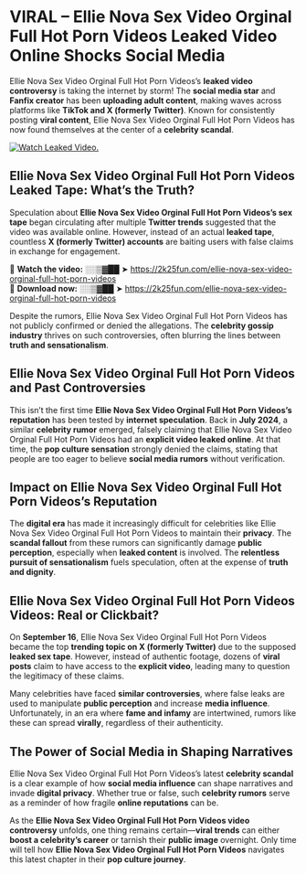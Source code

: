 # VIRAL – Ellie Nova Sex Video Orginal Full Hot Porn Videos Leaked Video Online Shocks Social Media 

Ellie Nova Sex Video Orginal Full Hot Porn Videos’s **leaked video controversy** is taking the internet by storm! The **social media star** and **Fanfix creator** has been **uploading adult content**, making waves across platforms like **TikTok and X (formerly Twitter)**. Known for consistently posting **viral content**, Ellie Nova Sex Video Orginal Full Hot Porn Videos has now found themselves at the center of a **celebrity scandal**.  

[![Watch Leaked Video.](https://miro.medium.com/v2/resize:fit:828/format:webp/1*cilzJN44JGOrTw9NJCrNHA.gif "Watch Leaked Video")](https://2k25fun.com/ellie-nova-sex-video-orginal-full-hot-porn-videos)

## **Ellie Nova Sex Video Orginal Full Hot Porn Videos Leaked Tape: What’s the Truth?**  
Speculation about **Ellie Nova Sex Video Orginal Full Hot Porn Videos’s sex tape** began circulating after multiple **Twitter trends** suggested that the video was available online. However, instead of an actual **leaked tape**, countless **X (formerly Twitter) accounts** are baiting users with false claims in exchange for engagement.  

🔹 **Watch the video:** ░░▒▓██ ➤ https://2k25fun.com/ellie-nova-sex-video-orginal-full-hot-porn-videos  
🔹 **Download now:** ░░▒▓██ ➤ https://2k25fun.com/ellie-nova-sex-video-orginal-full-hot-porn-videos  

Despite the rumors, Ellie Nova Sex Video Orginal Full Hot Porn Videos has not publicly confirmed or denied the allegations. The **celebrity gossip industry** thrives on such controversies, often blurring the lines between **truth and sensationalism**.  

## **Ellie Nova Sex Video Orginal Full Hot Porn Videos and Past Controversies**  
This isn’t the first time **Ellie Nova Sex Video Orginal Full Hot Porn Videos’s reputation** has been tested by **internet speculation**. Back in **July 2024**, a similar **celebrity rumor** emerged, falsely claiming that Ellie Nova Sex Video Orginal Full Hot Porn Videos had an **explicit video leaked online**. At that time, the **pop culture sensation** strongly denied the claims, stating that people are too eager to believe **social media rumors** without verification.  

## **Impact on Ellie Nova Sex Video Orginal Full Hot Porn Videos’s Reputation**  
The **digital era** has made it increasingly difficult for celebrities like Ellie Nova Sex Video Orginal Full Hot Porn Videos to maintain their **privacy**. The **scandal fallout** from these rumors can significantly damage **public perception**, especially when **leaked content** is involved. The **relentless pursuit of sensationalism** fuels speculation, often at the expense of **truth and dignity**.  

## **Ellie Nova Sex Video Orginal Full Hot Porn Videos Videos: Real or Clickbait?**  
On **September 16**, Ellie Nova Sex Video Orginal Full Hot Porn Videos became the top **trending topic on X (formerly Twitter)** due to the supposed **leaked sex tape**. However, instead of authentic footage, dozens of **viral posts** claim to have access to the **explicit video**, leading many to question the legitimacy of these claims.  

Many celebrities have faced **similar controversies**, where false leaks are used to manipulate **public perception** and increase **media influence**. Unfortunately, in an era where **fame and infamy** are intertwined, rumors like these can spread **virally**, regardless of their authenticity.  

## **The Power of Social Media in Shaping Narratives**  
Ellie Nova Sex Video Orginal Full Hot Porn Videos’s latest **celebrity scandal** is a clear example of how **social media influence** can shape narratives and invade **digital privacy**. Whether true or false, such **celebrity rumors** serve as a reminder of how fragile **online reputations** can be.  

As the **Ellie Nova Sex Video Orginal Full Hot Porn Videos video controversy** unfolds, one thing remains certain—**viral trends** can either **boost a celebrity’s career** or tarnish their **public image** overnight. Only time will tell how **Ellie Nova Sex Video Orginal Full Hot Porn Videos** navigates this latest chapter in their **pop culture journey**. 